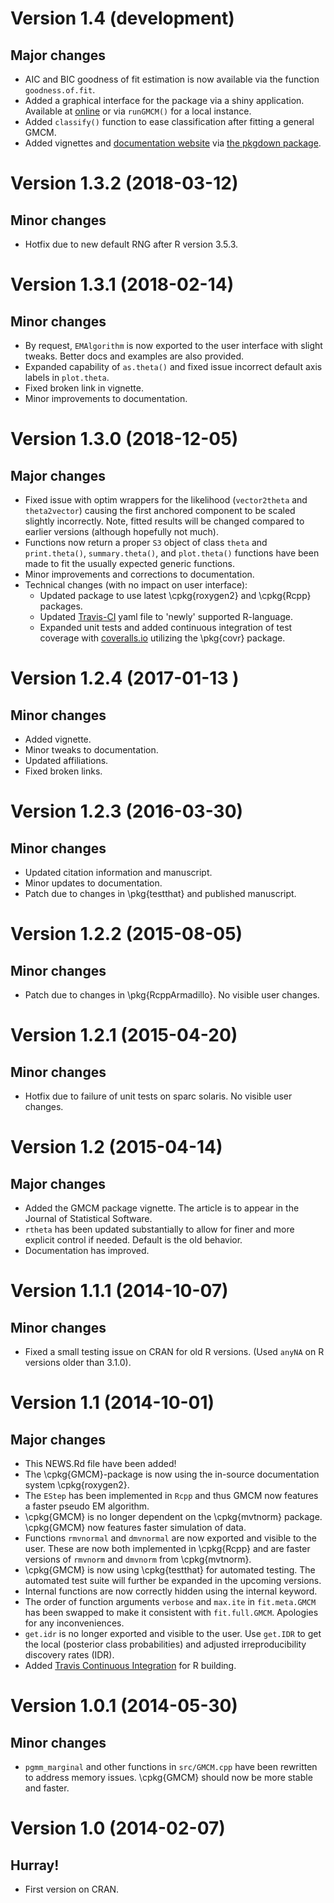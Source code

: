 # Version 1.4 (development)

## Major changes

 * AIC and BIC goodness of fit estimation is now available via the function
     `goodness.of.fit`.
 * Added a graphical interface  for the package via a shiny application.
     Available at [online](https://gmcm.shinyapps.io/GMCM/) or via `runGMCM()` for 
     a local instance.
 * Added `classify()` function to ease classification after fitting a general 
     GMCM.
 * Added vignettes and 
     [documentation website](https://AEBilgrau.github.io/GMCM/) via 
     [the pkgdown package](https://cran.r-project.org/package=pkgdown).


# Version 1.3.2 (2018-03-12)

## Minor changes

 *  Hotfix due to new default RNG after R version 3.5.3.


# Version 1.3.1 (2018-02-14)

## Minor changes

 *  By request, `EMAlgorithm` is now exported to the user interface with slight 
      tweaks. Better docs and examples are also provided.
 *  Expanded capability of `as.theta()` and fixed issue incorrect default axis 
      labels in `plot.theta`.
 *  Fixed broken link in vignette.
 *  Minor improvements to documentation.

# Version 1.3.0 (2018-12-05)

## Major changes

 *  Fixed issue with optim wrappers for the likelihood (`vector2theta` and 
      `theta2vector`) causing the first anchored component to be scaled 
      slightly incorrectly. Note, fitted results will be changed compared to 
      earlier versions (although hopefully not much).
 *  Functions now return a proper `S3` object of class `theta` and 
      `print.theta()`, `summary.theta()`, and `plot.theta()` functions have 
      been made to fit the usually expected generic functions.
 *  Minor improvements and corrections to documentation.
 *  Technical changes (with no impact on user interface):
    -  Updated package to use latest \cpkg{roxygen2} and \cpkg{Rcpp} packages.
    -  Updated [Travis-CI](https://travis-ci.org/AEBilgrau/GMCM) yaml file to
       'newly' supported R-language.
    -  Expanded unit tests and added continuous integration of test coverage with
       [coveralls.io](https://coveralls.io/github/AEBilgrau/GMCM?branch=master) 
       utilizing the \pkg{covr} package.

# Version 1.2.4 (2017-01-13 )

## Minor changes

 *  Added vignette.
 *  Minor tweaks to documentation.
 *  Updated affiliations.
 *  Fixed broken links.


# Version 1.2.3 (2016-03-30)

## Minor changes

 *  Updated citation information and manuscript.
 *  Minor updates to documentation.
 *  Patch due to changes in \pkg{testthat} and published manuscript.


# Version 1.2.2 (2015-08-05)

## Minor changes

 *  Patch due to changes in \pkg{RcppArmadillo}. No visible user changes.


# Version 1.2.1 (2015-04-20)

## Minor changes

 *  Hotfix due to failure of unit tests on sparc solaris. No visible user
      changes.


# Version 1.2 (2015-04-14)

## Major changes

 *  Added the GMCM package vignette. The article is to appear in the
      Journal of Statistical Software.
 *  `rtheta` has been updated substantially to allow for finer and
      more explicit control if needed. Default is the old behavior.
 *  Documentation has improved.


# Version 1.1.1 (2014-10-07)

## Minor changes

 *  Fixed a small testing issue on CRAN for old R versions.
      (Used `anyNA` on R versions older than 3.1.0).


# Version 1.1 (2014-10-01)

## Major changes

 *  This NEWS.Rd file have been added!
 *  The \cpkg{GMCM}-package is now using the in-source documentation
      system \cpkg{roxygen2}.
 *  The `EStep` has been implemented in
      `Rcpp` and thus GMCM now features a faster pseudo EM algorithm.
 *  \cpkg{GMCM} is no longer dependent on the \cpkg{mvtnorm} package.
      \cpkg{GMCM} now features faster simulation of data.
 *  Functions `rmvnormal` and `dmvnormal` are now exported and
      visible to the user. These are now both implemented in \cpkg{Rcpp}
      and are faster versions of `rmvnorm` and
      `dmvnorm` from \cpkg{mvtnorm}.
 *  \cpkg{GMCM} is now using \cpkg{testthat} for automated
      testing. The automated test suite will further be expanded in the
      upcoming versions.
 *  Internal functions are now correctly hidden using the internal
      keyword.
 *  The order of function arguments `verbose` and `max.ite` in
      `fit.meta.GMCM` has been swapped to make it consistent with
      `fit.full.GMCM`. Apologies for any inconveniences.
 *  `get.idr` is no longer exported and visible to the user.
      Use `get.IDR` to get the local (posterior class probabilities)
      and adjusted irreproducibility discovery rates (IDR).
 *  Added [Travis Continuous Integration](https://travis-ci.org/AEBilgrau/GMCM) 
      for R building.


# Version 1.0.1 (2014-05-30)

## Minor changes

 *  `pgmm_marginal` and other functions in `src/GMCM.cpp` have
      been rewritten to address memory issues. \cpkg{GMCM} should now be more
      stable and faster.


# Version 1.0 (2014-02-07)

## Hurray!

 *  First version on CRAN.
